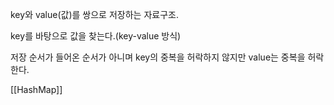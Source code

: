   

key와 value(값)를 쌍으로 저장하는 자료구조.

key를 바탕으로 값을 찾는다.(key-value 방식)

저장 순서가 들어온 순서가 아니며 key의 중복을 허락하지 않지만 value는 중복을 허락한다.

  

[[HashMap]]